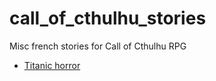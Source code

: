 # call_of_cthulhu_stories
Misc french stories for Call of Cthulhu RPG

- [Titanic horror](Titanic_horror/resume.md)